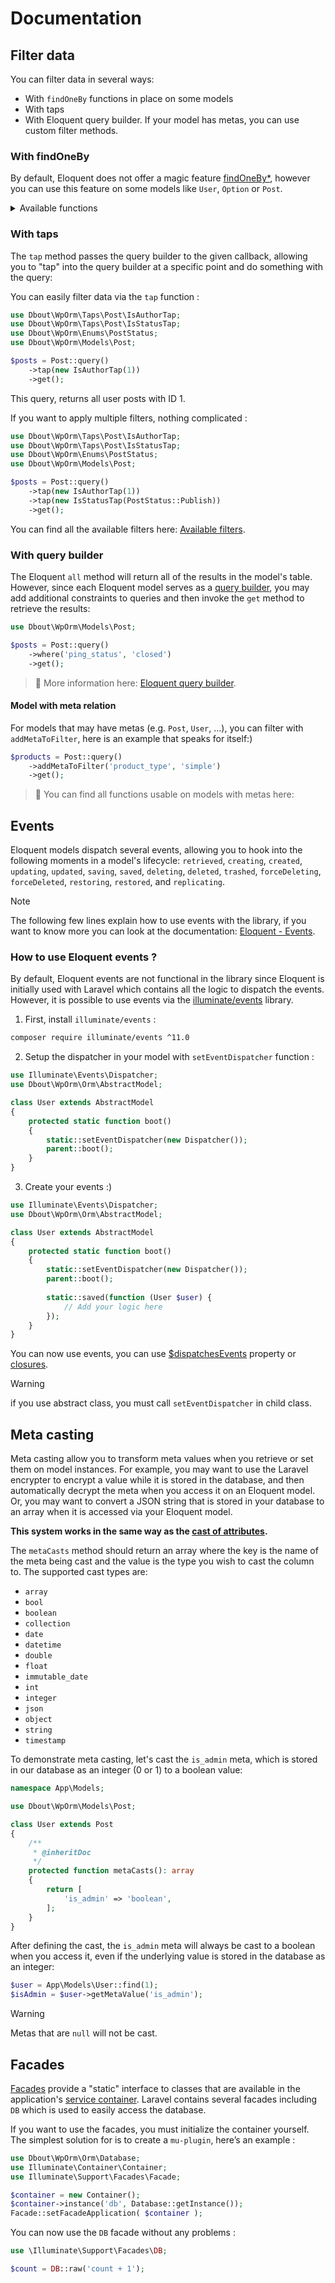 # Documentation

## Filter data

You can filter data in several ways:

- With `findOneBy` functions in place on some models
- With taps
- With Eloquent query builder. If your model has metas, you can use custom filter methods.

### With findOneBy

By default, Eloquent does not offer a magic feature [findOneBy*](https://github.com/laravel/ideas/issues/107), however you can use this feature on some models like `User`, `Option` or `Post`.

<details>
    <summary>Available functions</summary>

**User :**

- `User::findOneByEmail()`
- `User::findOneByLogin()`

**Option :**

- `Option::findOneByName()`

**Post :**

- `Post::findOneByName()`
- `Post::findOneByGuid()`

</details>

### With taps

The `tap` method passes the query builder to the given callback, allowing you to "tap" into the query builder at a specific point and do something with the query:

You can easily filter data via the `tap` function :

```php
use Dbout\WpOrm\Taps\Post\IsAuthorTap;
use Dbout\WpOrm\Taps\Post\IsStatusTap;
use Dbout\WpOrm\Enums\PostStatus;
use Dbout\WpOrm\Models\Post;

$posts = Post::query()
    ->tap(new IsAuthorTap(1))
    ->get();
```

This query, returns all user posts with ID 1.

If you want to apply multiple filters, nothing complicated :

```php
use Dbout\WpOrm\Taps\Post\IsAuthorTap;
use Dbout\WpOrm\Taps\Post\IsStatusTap;
use Dbout\WpOrm\Enums\PostStatus;
use Dbout\WpOrm\Models\Post;

$posts = Post::query()
    ->tap(new IsAuthorTap(1))
    ->tap(new IsStatusTap(PostStatus::Publish))
    ->get();
```

You can find all the available filters here: [Available filters](available-filters.md).

### With query builder

The Eloquent `all` method will return all of the results in the model's table. However, since each Eloquent model serves as a [query builder](https://laravel.com/docs/10.x/queries), you may add additional constraints to queries and then invoke the `get` method to retrieve the results:

```php
use Dbout\WpOrm\Models\Post;

$posts = Post::query()
    ->where('ping_status', 'closed')
    ->get();
```

> 📘 More information here: [Eloquent query builder](https://laravel.com/docs/10.x/queries).

#### Model with meta relation

For models that may have metas (e.g. `Post`, `User`, ...), you can filter with `addMetaToFilter`, here is an example that speaks for itself:)

```php
$products = Post::query()
    ->addMetaToFilter('product_type', 'simple')
    ->get();
```

> 📘 You can find all functions usable on models with metas here:

## Events

Eloquent models dispatch several events, allowing you to hook into the following moments in a model's lifecycle: `retrieved`, `creating`, `created`, `updating`, `updated`, `saving`, `saved`, `deleting`, `deleted`, `trashed`, `forceDeleting`, `forceDeleted`, `restoring`, `restored`, and `replicating`.

> [!NOTE]
> The following few lines explain how to use events with the library, if you want to know more you can look at the documentation: [Eloquent - Events](https://laravel.com/docs/10.x/eloquent#events).

### How to use Eloquent events ?

By default, Eloquent events are not functional in the library since Eloquent is initially used with Laravel which contains all the logic to dispatch the events. However, it is possible to use events via the [illuminate/events](https://packagist.org/packages/illuminate/events) library.

1. First, install `illuminate/events` :

```bash
composer require illuminate/events ^11.0
```

2. Setup the dispatcher in your model with `setEventDispatcher` function :

```php
use Illuminate\Events\Dispatcher;
use Dbout\WpOrm\Orm\AbstractModel;

class User extends AbstractModel 
{
    protected static function boot()
    {
        static::setEventDispatcher(new Dispatcher());
        parent::boot();
    }
}
```

3. Create your events :)

```php
use Illuminate\Events\Dispatcher;
use Dbout\WpOrm\Orm\AbstractModel;

class User extends AbstractModel 
{
    protected static function boot()
    {
        static::setEventDispatcher(new Dispatcher());
        parent::boot();
        
        static::saved(function (User $user) {
            // Add your logic here
        });
    }
}
```

You can now use events, you can use [$dispatchesEvents](https://laravel.com/docs/10.x/eloquent#events) property or [closures](https://laravel.com/docs/10.x/eloquent#events-using-closures).

> [!WARNING]
> if you use abstract class, you must call `setEventDispatcher` in child class. 

## Meta casting

Meta casting allow you to transform meta values when you retrieve or set them on model instances. For example, you may want to use the Laravel encrypter to encrypt a value while it is stored in the database, and then automatically decrypt the meta when you access it on an Eloquent model. Or, you may want to convert a JSON string that is stored in your database to an array when it is accessed via your Eloquent model. 

**This system works in the same way as the [cast of attributes](https://laravel.com/docs/11.x/eloquent-mutators#attribute-casting).**

The `metaCasts` method should return an array where the key is the name of the meta being cast and the value is the type you wish to cast the column to. The supported cast types are:

- `array`
- `bool`
- `boolean`
- `collection`
- `date`
- `datetime`
- `double`
- `float`
- `immutable_date`
- `int`
- `integer`
- `json`
- `object`
- `string`
- `timestamp`

To demonstrate meta casting, let's cast the `is_admin` meta, which is stored in our database as an integer (0 or 1) to a boolean value:

```php
namespace App\Models;

use Dbout\WpOrm\Models\Post;

class User extends Post
{
    /**
     * @inheritDoc
     */
    protected function metaCasts(): array
    {
        return [
            'is_admin' => 'boolean',
        ];
    }
}
```

After defining the cast, the `is_admin` meta will always be cast to a boolean when you access it, even if the underlying value is stored in the database as an integer:

```php
$user = App\Models\User::find(1);
$isAdmin = $user->getMetaValue('is_admin');
```

> [!WARNING]
> Metas that are `null` will not be cast.

## Facades

[Facades](https://laravel.com/docs/facades) provide a "static" interface to classes that are available in the application's [service container](https://laravel.com/docs/container). Laravel contains several facades including `DB` which is used to easily access the database.

If you want to use the facades, you must initialize the container yourself. The simplest solution for is to create a `mu-plugin`, here’s an example :

```php
use Dbout\WpOrm\Orm\Database;
use Illuminate\Container\Container;
use Illuminate\Support\Facades\Facade;

$container = new Container();
$container->instance('db', Database::getInstance());
Facade::setFacadeApplication( $container );
```

You can now use the `DB` facade without any problems :

```php
use \Illuminate\Support\Facades\DB;

$count = DB::raw('count + 1');
```